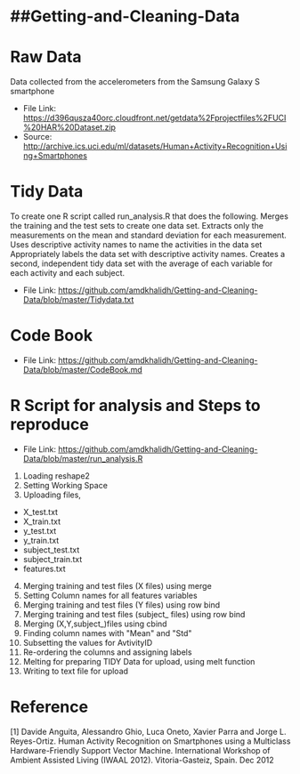 ##Getting-and-Cleaning-Data
===========================
Raw Data
===========================

Data collected from the accelerometers from the Samsung Galaxy S smartphone

* File Link: https://d396qusza40orc.cloudfront.net/getdata%2Fprojectfiles%2FUCI%20HAR%20Dataset.zip
* Source: http://archive.ics.uci.edu/ml/datasets/Human+Activity+Recognition+Using+Smartphones

Tidy Data
==========================

To create one R script called run_analysis.R that does the following. Merges the training and the test sets to create one data set. Extracts only the measurements on the mean and standard deviation for each measurement. Uses descriptive activity names to name the activities in the data set Appropriately labels the data set with descriptive activity names. Creates a second, independent tidy data set with the average of each variable for each activity and each subject.

* File Link: https://github.com/amdkhalidh/Getting-and-Cleaning-Data/blob/master/Tidydata.txt

Code Book
=========================

* File Link: https://github.com/amdkhalidh/Getting-and-Cleaning-Data/blob/master/CodeBook.md

R Script for analysis and Steps to reproduce
=========================

* File Link: https://github.com/amdkhalidh/Getting-and-Cleaning-Data/blob/master/run_analysis.R

1. Loading reshape2
2. Setting Working Space
3. Uploading files,
  * X_test.txt
  * X_train.txt
  * y_test.txt
  * y_train.txt
  * subject_test.txt
  * subject_train.txt
  * features.txt
4. Merging training and test files (X files) using merge
5. Setting Column names for all features variables
6. Merging training and test files (Y files) using row bind
7. Merging training and test files (subject_ files) using row bind
8. Merging (X,Y,subject_)files using cbind
9. Finding column names with "Mean" and "Std"
10. Subsetting the values for AvtivityID
11. Re-ordering the columns and assigning labels
12. Melting for preparing TIDY Data for upload, using melt function
13. Writing to text file for upload

Reference
========================

[1] Davide Anguita, Alessandro Ghio, Luca Oneto, Xavier Parra and Jorge L. Reyes-Ortiz. Human Activity Recognition on Smartphones using a Multiclass Hardware-Friendly Support Vector Machine. International Workshop of Ambient Assisted Living (IWAAL 2012). Vitoria-Gasteiz, Spain. Dec 2012

